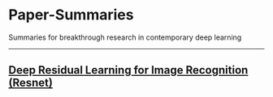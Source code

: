 # Paper-Summaries
Summaries for breakthrough research in contemporary deep learning

----
## [Deep Residual Learning for Image Recognition (Resnet)](./image_recognition_frameworks/resnet.md)



